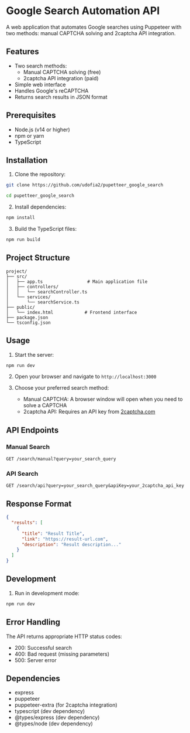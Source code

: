 # Google Search Automation API

A web application that automates Google searches using Puppeteer with two methods: manual CAPTCHA solving and 2captcha API integration.

## Features

- Two search methods:
  - Manual CAPTCHA solving (free)
  - 2captcha API integration (paid)
- Simple web interface
- Handles Google's reCAPTCHA
- Returns search results in JSON format

## Prerequisites

- Node.js (v14 or higher)
- npm or yarn
- TypeScript

## Installation

1. Clone the repository:
```bash
git clone https://github.com/udofia2/pupetteer_google_search

cd pupetteer_google_search
```

2. Install dependencies:
```bash
npm install
```

3. Build the TypeScript files:
```bash
npm run build
```

## Project Structure

```
project/
├── src/
│   ├── app.ts                 # Main application file
│   ├── controllers/
│   │   └── searchController.ts
│   └── services/
│       └── searchService.ts
├── public/
│   └── index.html            # Frontend interface
├── package.json
└── tsconfig.json
```

## Usage

1. Start the server:
```bash
npm run dev
```

2. Open your browser and navigate to `http://localhost:3000`

3. Choose your preferred search method:
   - Manual CAPTCHA: A browser window will open when you need to solve a CAPTCHA
   - 2captcha API: Requires an API key from [2captcha.com](https://2captcha.com)

## API Endpoints

### Manual Search
```http
GET /search/manual?query=your_search_query
```

### API Search
```http
GET /search/api?query=your_search_query&apiKey=your_2captcha_api_key
```

## Response Format

```json
{
  "results": [
    {
      "title": "Result Title",
      "link": "https://result-url.com",
      "description": "Result description..."
    }
  ]
}
```

## Development

1. Run in development mode:
```bash
npm run dev
```

## Error Handling

The API returns appropriate HTTP status codes:
- 200: Successful search
- 400: Bad request (missing parameters)
- 500: Server error

## Dependencies

- express
- puppeteer
- puppeteer-extra (for 2captcha integration)
- typescript (dev dependency)
- @types/express (dev dependency)
- @types/node (dev dependency)
